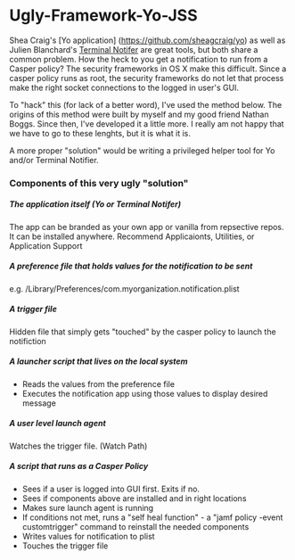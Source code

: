 # Ugly-Framework-Yo-JSS

Shea Craig's [Yo application] (https://github.com/sheagcraig/yo) as well as Julien Blanchard's [Terminal Notifer](https://github.com/julienXX/terminal-notifier) are great tools, but both share a common problem.  How the heck to you get a notification to run from a Casper policy? The security frameworks in OS X make this difficult.  Since a casper policy runs as root, the security frameworks do not let that process make the right socket connections to the logged in user's GUI.

To "hack" this (for lack of a better word), I've used the method below.  The origins of this method were built by myself and my good friend Nathan Boggs.  Since then, I've developed it a little more.  I really am not happy that we have to go to these lenghts, but it is what it is.  

A more proper "solution" would be writing a privileged helper tool for Yo and/or Terminal Notifier.

### Components of this very ugly "solution"

##### The application itself (Yo or Terminal Notifer)
The app can be branded as your own app or vanilla from repsective repos.  It can be installed anywhere. Recommend Applicaionts, Utilities, or Application Support

#####  A preference file that holds values for the notification to be sent
e.g. /Library/Preferences/com.myorganization.notification.plist

#####  A trigger file
Hidden file that simply gets "touched" by the casper policy to launch the notifiction

#####  A launcher script that lives on the local system
- Reads the values from the preference file
- Executes the notification app using those values to display desired message

#####  A user level launch agent
Watches the trigger file.  (Watch Path)

#####  A script that runs as a Casper Policy
- Sees if a user is logged into GUI first.  Exits if no.
- Sees if components above are installed and in right locations
- Makes sure launch agent is running
- If conditions not met, runs a "self heal function" - a "jamf policy -event customtrigger" command to reinstall the needed components
- Writes values for notification to plist
- Touches the trigger file

